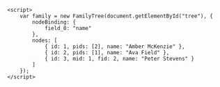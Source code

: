 <script src="steinbmarcsi.github.io/familytree.js"></script>
<div style="width:100%; height:700px;" id="tree"/>

    <script>
        var family = new FamilyTree(document.getElementById("tree"), {
            nodeBinding: {
                field_0: "name"
            },
            nodes: [
                { id: 1, pids: [2], name: "Amber McKenzie" },
                { id: 2, pids: [1], name: "Ava Field" },
                { id: 3, mid: 1, fid: 2, name: "Peter Stevens" }  
            ]
        });
    </script> 
